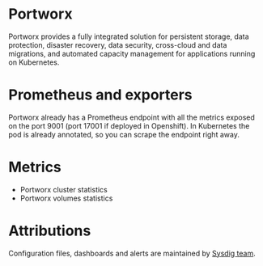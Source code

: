 # Portworx
Portworx provides a fully integrated solution for persistent storage, data protection, disaster recovery, data security, cross-cloud and data migrations, and automated capacity management for applications running on Kubernetes.

# Prometheus and exporters
Portworx already has a Prometheus endpoint with all the metrics exposed on the port 9001 (port 17001 if deployed in Openshift). In Kubernetes the pod is already annotated, so you can scrape the endpoint right away.

# Metrics
- Portworx cluster statistics
- Portworx volumes statistics

# Attributions
Configuration files, dashboards and alerts are maintained by [Sysdig team](https://sysdig.com/).